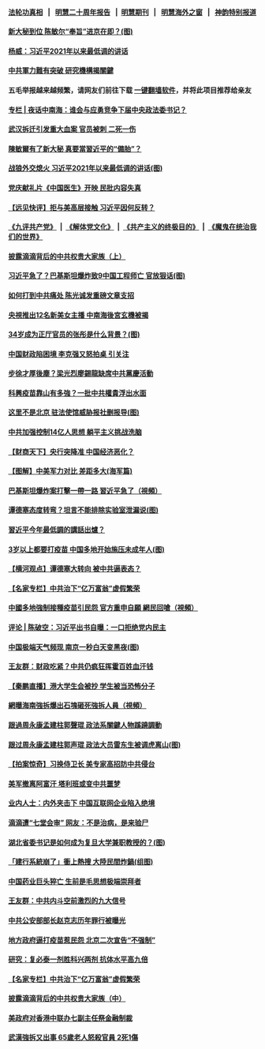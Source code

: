 #### [法轮功真相](https://github.com/gfw-breaker/truth/blob/master/README.md?t=0) &nbsp;&nbsp;|&nbsp;&nbsp; [明慧二十周年报告](https://github.com/gfw-breaker/mh-reports/blob/master/README.md?t=0) &nbsp;&nbsp;|&nbsp;&nbsp;[明慧期刊](https://github.com/gfw-breaker/mh-qikan) &nbsp;&nbsp;|&nbsp;&nbsp; [明慧海外之窗](https://github.com/gfw-breaker/mh-news/blob/master/README.md?t=0) &nbsp;&nbsp;|&nbsp;&nbsp; [神韵特别报道](https://github.com/gfw-breaker/mh-news/blob/master/shenyun.md?t=0)
#### [ 新大秘到位 陈敏尔“奉旨”进京在即？(图)](https://github.com/gfw-breaker/banned-news3/blob/master/pages/p2/978279.md)
#### [ 杨威：习近平2021年以来最低调的讲话](https://github.com/gfw-breaker/banned-news3/blob/master/pages/nf4514/n13094137.md)
#### [ 中共軍力難有突破 研究機構揭關鍵](https://github.com/gfw-breaker/banned-news3/blob/master/pages/soh5/526529.md)
#### 五毛举报越来越频繁，请网友们前往下载 [一键翻墙软件](https://github.com/gfw-breaker/ssr-accounts)，并将此项目推荐给亲友
#### [ 专栏 | 夜话中南海：谁会与应勇竞争下届中央政法委书记？](https://github.com/gfw-breaker/banned-news3/blob/master/pages/yehuazhongnanhai/gx-07162021150334.md)
#### [ 武汉拆迁引发重大血案 官员被刺 二死一伤](https://github.com/gfw-breaker/banned-news3/blob/master/pages/nsc413/n13094713.md)
#### [ 陳敏爾有了新大秘 真要當習近平的“備胎”？](https://github.com/gfw-breaker/banned-news3/blob/master/pages/soh5/526457.md)
#### [ 战狼外交熄火 习近平2021年以来最低调的讲话(图)](https://github.com/gfw-breaker/banned-news3/blob/master/pages/p2/978288.md)
#### [ 党庆献礼片《中国医生》开映 民批内容失真](https://github.com/gfw-breaker/banned-news3/blob/master/pages/nsc413/n13095169.md)
#### [ 【远见快评】拒与美高层接触 习近平因何反转？](https://github.com/gfw-breaker/banned-news3/blob/master/pages/nsc413/n13094320.md)
#### [《九评共产党》](https://github.com/begood0513/9ping.md/blob/master/README.md) &nbsp;|&nbsp; [《解体党文化》](../../../../jtdwh.md/blob/master/README.md)  &nbsp;|&nbsp; [《共产主义的终极目的》](../../../../gczydzjmd.md/blob/master/README.md) &nbsp;|&nbsp; [《魔鬼在统治我们的世界》](../../../../mgztzwmdsj.md/blob/master/README.md) 
#### [ 披露滴滴背后的中共权贵大家族（上）](https://github.com/gfw-breaker/banned-news3/blob/master/pages/nf4514/n13093989.md)
#### [ 习近平急了？巴基斯坦爆炸致9中国工程师亡 官放狠话(图)](https://github.com/gfw-breaker/banned-news3/blob/master/pages/p1/978331.md)
#### [ 如何打到中共痛处 陈光诚发重磅文章支招](https://github.com/gfw-breaker/banned-news3/blob/master/pages/nsc413/n13096014.md)
#### [ 央視推出12名新美女主播 中南海後宮玄機被揭](https://github.com/gfw-breaker/banned-news3/blob/master/pages/soh5/526712.md)
#### [ 34岁成为正厅官员的张彤是什么背景？(图)](https://github.com/gfw-breaker/banned-news3/blob/master/pages/p2/978310.md)
#### [ 中国财政陷困境 李克强又怒拍桌 引关注](https://github.com/gfw-breaker/banned-news3/blob/master/pages/nsc413/n13094756.md)
#### [ 步徐才厚後塵？梁光烈廖錫龍缺席中共黨慶活動](https://github.com/gfw-breaker/banned-news3/blob/master/pages/soh5/526472.md)
#### [ 科興疫苗靠山有多強？一批中共權貴浮出水面](https://github.com/gfw-breaker/banned-news3/blob/master/pages/soh5/526232.md)
#### [ 这里不是北京 驻法使馆威胁报社删报导(图)](https://github.com/gfw-breaker/banned-news3/blob/master/pages/p9/978043.md)
#### [ 中共加强控制14亿人思想 躺平主义挑战洗脑](https://github.com/gfw-breaker/banned-news3/blob/master/pages/nsc413/n13094299.md)
#### [ 【财商天下】央行突降准 中国经济恶化？](https://github.com/gfw-breaker/banned-news3/blob/master/pages/nsc413/n13094199.md)
#### [ 【图解】中美军力对比 差距多大(海军篇)](https://github.com/gfw-breaker/banned-news3/blob/master/pages/nf4514/n13091904.md)
#### [ 巴基斯坦爆炸案打擊一帶一路 習近平急了（視頻）](https://github.com/gfw-breaker/banned-news3/blob/master/pages/soh5/526598.md)
#### [ 谭德塞态度转弯？坦言不能排除实验室泄漏说(图)](https://github.com/gfw-breaker/banned-news3/blob/master/pages/p1/978242.md)
#### [ 習近平今年最低調的講話出爐？](https://github.com/gfw-breaker/banned-news3/blob/master/pages/soh5/526502.md)
#### [ 3岁以上都要打疫苗 中国多地开始施压未成年人(图)](https://github.com/gfw-breaker/banned-news3/blob/master/pages/p1/978329.md)
#### [ 【横河观点】谭德塞大转向 被中共逼表态？](https://github.com/gfw-breaker/banned-news3/blob/master/pages/nsc413/n13096096.md)
#### [ 【名家专栏】中共治下“亿万富翁”虚假繁荣](https://github.com/gfw-breaker/banned-news3/blob/master/pages/nf4514/n13090860.md)
#### [ 中國多地強制接種疫苗引民怨 官方重申自願 網民回嗆（視頻）](https://github.com/gfw-breaker/banned-news3/blob/master/pages/soh5/526343.md)
#### [ 评论 | 陈破空：习近平出书自曝：一口拒绝党内民主](https://github.com/gfw-breaker/banned-news3/blob/master/pages/pinglun/js-07162021224507.md)
#### [ 中国极端天气频现 南京一秒白天变黑夜(图)](https://github.com/gfw-breaker/banned-news3/blob/master/pages/p1/978250.md)
#### [ 王友群：财政吃紧？中共仍疯狂挥霍百姓血汗钱](https://github.com/gfw-breaker/banned-news3/blob/master/pages/nsc413/n13096172.md)
#### [ 【秦鹏直播】港大学生会被抄 学生被当恐怖分子](https://github.com/gfw-breaker/banned-news3/blob/master/pages/nsc413/n13094364.md)
#### [ 網曝海南強拆爆出石塊砸死強拆人員（視頻）](https://github.com/gfw-breaker/banned-news3/blob/master/pages/soh5/526610.md)
#### [ 跟過周永康孟建柱郭聲琨 政法系關鍵人物蹊蹺調動](https://github.com/gfw-breaker/banned-news3/blob/master/pages/soh5/526571.md)
#### [ 跟过周永康孟建柱郭声琨 政法大员雷东生被调虎离山(图)](https://github.com/gfw-breaker/banned-news3/blob/master/pages/p2/978325.md)
#### [ 【拍案惊奇】习换侍卫长 美专家高招防中共侵台](https://github.com/gfw-breaker/banned-news3/blob/master/pages/nsc413/n13092447.md)
#### [ 美军撤离阿富汗 塔利班或变中共噩梦](https://github.com/gfw-breaker/banned-news3/blob/master/pages/nf4514/n13094370.md)
#### [ 业内人士：内外夹击下 中国互联网企业陷入绝境](https://github.com/gfw-breaker/banned-news3/blob/master/pages/prog204/a103167453.md)
#### [ 滴滴遭“七堂会审” 网友：不是治病，是来验尸](https://github.com/gfw-breaker/banned-news3/blob/master/pages/prog1138/a103167692.md)
#### [ 湖北省委书记是如何成为复旦大学兼职教授的？(图)](https://github.com/gfw-breaker/banned-news3/blob/master/pages/p2/977955.md)
#### [ 「建行系統崩了」衝上熱搜 大陸民間炸鍋(组图)](https://github.com/gfw-breaker/banned-news3/blob/master/pages/p1/978164.md)
#### [ 中国药业巨头猝亡 生前是毛思想极端崇拜者](https://github.com/gfw-breaker/banned-news3/blob/master/pages/nf4514/n13095676.md)
#### [ 王友群：中共内斗空前激烈的九大信号](https://github.com/gfw-breaker/banned-news3/blob/master/pages/nf4514/n13094266.md)
#### [ 中共公安部部长赵克志历年罪行被曝光](https://github.com/gfw-breaker/banned-news3/blob/master/pages/prog204/a103167843.md)
#### [ 地方政府逼打疫苗惹民怨 北京二次宣告“不强制”](https://github.com/gfw-breaker/banned-news3/blob/master/pages/prog204/a103167403.md)
#### [ 研究：复必泰一剂胜科兴两剂 抗体水平高九倍](https://github.com/gfw-breaker/banned-news3/blob/master/pages/nsc413/n13094057.md)
#### [ 【名家专栏】中共治下“亿万富翁”虚假繁荣](https://github.com/gfw-breaker/banned-news3/blob/master/pages/nsc413/n13090860.md)
#### [ 披露滴滴背后的中共权贵大家族（中）](https://github.com/gfw-breaker/banned-news3/blob/master/pages/nf4514/n13094096.md)
#### [ 美政府对香港中联办七副主任祭金融制裁](https://github.com/gfw-breaker/banned-news3/blob/master/pages/nf4514/n13093952.md)
#### [ 武漢強拆又出事 65歲老人怒殺官員 2死1傷](https://github.com/gfw-breaker/banned-news3/blob/master/pages/soh5/526601.md)
